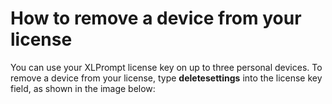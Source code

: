 # How to remove a device from your license

You can use your XLPrompt license key on up to three personal devices. To remove a device from your license, type **deletesettings** into the license key field, as shown in the image below:
